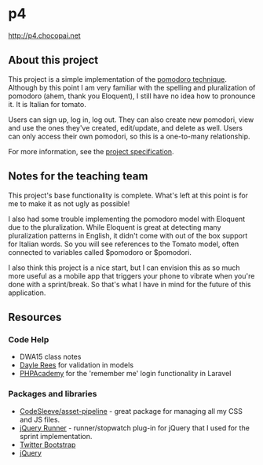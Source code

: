 # p4

http://p4.chocopai.net

## About this project

This project is a simple implementation of the [pomodoro technique](http://en.wikipedia.org/wiki/Pomodoro_Technique). Although by this point I am very familiar with the spelling and pluralization of pomodoro (ahem, thank you Eloquent), I still have no idea how to pronounce it. It is Italian for tomato.

Users can sign up, log in, log out. They can also create new pomodori, view and use the ones they've created, edit/update, and delete as well. Users can only access their own pomodori, so this is a one-to-many relationship.

For more information, see the [project specification](http://www.dwa15.com/Projects/P4).

## Notes for the teaching team

This project's base functionality is complete. What's left at this point is for me to make it as not ugly as possible!

I also had some trouble implementing the pomodoro model with Eloquent due to the pluralization. While Eloquent is great at detecting many pluralization patterns in English, it didn't come with out of the box support for Italian words. So you will see references to the Tomato model, often connected to variables called $pomodoro or $pomodori.

I also think this project is a nice start, but I can envision this as so much more useful as a mobile app that triggers your phone to vibrate when you're done with a sprint/break. So that's what I have in mind for the future of this application.

## Resources

### Code Help

* DWA15 class notes
* [Dayle Rees](http://daylerees.com/trick-validation-within-models) for validation in models
* [PHPAcademy](https://www.youtube.com/watch?v=hYUf6u_txhk) for the 'remember me' login functionality in Laravel

### Packages and libraries

* [CodeSleeve/asset-pipeline](https://github.com/CodeSleeve/asset-pipeline) - great package for managing all my CSS and JS files.
* [jQuery Runner](https://github.com/jylauril/jquery-runner) - runner/stopwatch plug-in for jQuery that I used for the sprint implementation.
* [Twitter Bootstrap](http://www.getbootstrap.com)
* [jQuery](http://jquery.com/)
